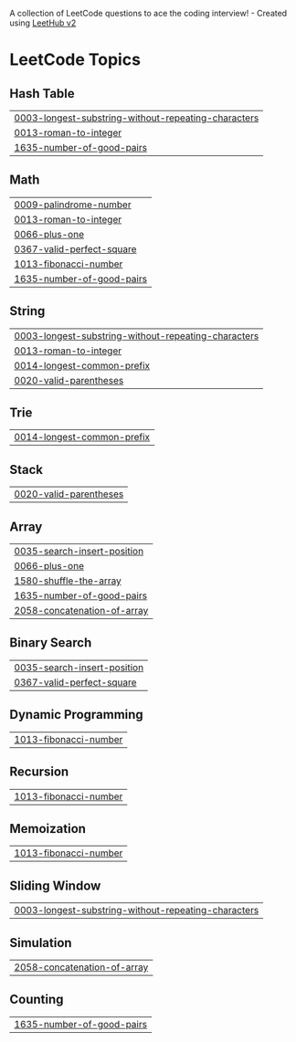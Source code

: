 A collection of LeetCode questions to ace the coding interview! - Created using [LeetHub v2](https://github.com/arunbhardwaj/LeetHub-2.0)
<!---LeetCode Topics Start-->
# LeetCode Topics
## Hash Table
|  |
| ------- |
| [0003-longest-substring-without-repeating-characters](https://github.com/Vikashkrjsr15/LeetCode/tree/master/0003-longest-substring-without-repeating-characters) |
| [0013-roman-to-integer](https://github.com/Vikashkrjsr15/LeetCode/tree/master/0013-roman-to-integer) |
| [1635-number-of-good-pairs](https://github.com/Vikashkrjsr15/LeetCode/tree/master/1635-number-of-good-pairs) |
## Math
|  |
| ------- |
| [0009-palindrome-number](https://github.com/Vikashkrjsr15/LeetCode/tree/master/0009-palindrome-number) |
| [0013-roman-to-integer](https://github.com/Vikashkrjsr15/LeetCode/tree/master/0013-roman-to-integer) |
| [0066-plus-one](https://github.com/Vikashkrjsr15/LeetCode/tree/master/0066-plus-one) |
| [0367-valid-perfect-square](https://github.com/Vikashkrjsr15/LeetCode/tree/master/0367-valid-perfect-square) |
| [1013-fibonacci-number](https://github.com/Vikashkrjsr15/LeetCode/tree/master/1013-fibonacci-number) |
| [1635-number-of-good-pairs](https://github.com/Vikashkrjsr15/LeetCode/tree/master/1635-number-of-good-pairs) |
## String
|  |
| ------- |
| [0003-longest-substring-without-repeating-characters](https://github.com/Vikashkrjsr15/LeetCode/tree/master/0003-longest-substring-without-repeating-characters) |
| [0013-roman-to-integer](https://github.com/Vikashkrjsr15/LeetCode/tree/master/0013-roman-to-integer) |
| [0014-longest-common-prefix](https://github.com/Vikashkrjsr15/LeetCode/tree/master/0014-longest-common-prefix) |
| [0020-valid-parentheses](https://github.com/Vikashkrjsr15/LeetCode/tree/master/0020-valid-parentheses) |
## Trie
|  |
| ------- |
| [0014-longest-common-prefix](https://github.com/Vikashkrjsr15/LeetCode/tree/master/0014-longest-common-prefix) |
## Stack
|  |
| ------- |
| [0020-valid-parentheses](https://github.com/Vikashkrjsr15/LeetCode/tree/master/0020-valid-parentheses) |
## Array
|  |
| ------- |
| [0035-search-insert-position](https://github.com/Vikashkrjsr15/LeetCode/tree/master/0035-search-insert-position) |
| [0066-plus-one](https://github.com/Vikashkrjsr15/LeetCode/tree/master/0066-plus-one) |
| [1580-shuffle-the-array](https://github.com/Vikashkrjsr15/LeetCode/tree/master/1580-shuffle-the-array) |
| [1635-number-of-good-pairs](https://github.com/Vikashkrjsr15/LeetCode/tree/master/1635-number-of-good-pairs) |
| [2058-concatenation-of-array](https://github.com/Vikashkrjsr15/LeetCode/tree/master/2058-concatenation-of-array) |
## Binary Search
|  |
| ------- |
| [0035-search-insert-position](https://github.com/Vikashkrjsr15/LeetCode/tree/master/0035-search-insert-position) |
| [0367-valid-perfect-square](https://github.com/Vikashkrjsr15/LeetCode/tree/master/0367-valid-perfect-square) |
## Dynamic Programming
|  |
| ------- |
| [1013-fibonacci-number](https://github.com/Vikashkrjsr15/LeetCode/tree/master/1013-fibonacci-number) |
## Recursion
|  |
| ------- |
| [1013-fibonacci-number](https://github.com/Vikashkrjsr15/LeetCode/tree/master/1013-fibonacci-number) |
## Memoization
|  |
| ------- |
| [1013-fibonacci-number](https://github.com/Vikashkrjsr15/LeetCode/tree/master/1013-fibonacci-number) |
## Sliding Window
|  |
| ------- |
| [0003-longest-substring-without-repeating-characters](https://github.com/Vikashkrjsr15/LeetCode/tree/master/0003-longest-substring-without-repeating-characters) |
## Simulation
|  |
| ------- |
| [2058-concatenation-of-array](https://github.com/Vikashkrjsr15/LeetCode/tree/master/2058-concatenation-of-array) |
## Counting
|  |
| ------- |
| [1635-number-of-good-pairs](https://github.com/Vikashkrjsr15/LeetCode/tree/master/1635-number-of-good-pairs) |
<!---LeetCode Topics End-->